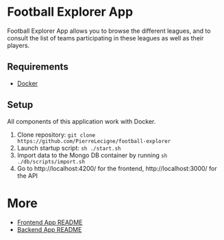 # Football Explorer App

Football Explorer App allows you to browse the different leagues, and to consult the list of teams participating in these leagues as well as their players.

## Requirements

* [Docker](https://www.docker.com/)

## Setup

All components of this application work with Docker.

1. Clone repository: `git clone https://github.com/PierreLecigne/football-explorer`
2. Launch startup script: `sh ./start.sh`
3. Import data to the Mongo DB container by running `sh ./db/scripts/import.sh`
4. Go to http://localhost:4200/ for the frontend, http://localhost:3000/ for the API

# More

* [Frontend App README](app/README.md)
* [Backend App README](server/README.md)